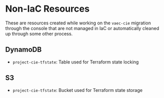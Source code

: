 # Non-IaC Resources

These are resources created while working on the `vaec-cie` migration through the console that are not managed in IaC or automatically cleaned up through some other process.

## DynamoDB

- `project-cie-tfstate`: Table used for Terraform state locking

## S3

- `project-cie-tfstate`: Bucket used for Terraform state storage
